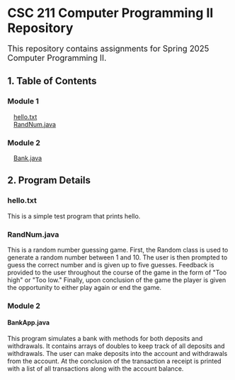 # CSC 211 Computer Programming II Repository

<font size= "4">This repository contains assignments for Spring 2025 Computer Programming II.</font>

## 1. Table of Contents
### Module 1
&emsp;[hello.txt](https://github.com/CodebyLK/CSC211/blob/6a84c459b2bbd45003d197b3378dd4a700969bab/Module1/hello.txt)  
&emsp;[RandNum.java](https://github.com/CodebyLK/CSC211/blob/bcaebd1474b289a28d8ac3ff88962ae1f53f9874/Module1/RandNum.java)  
### Module 2
&emsp;[Bank.java](https://github.com/CodebyLK/CSC211/blob/a6e9b9b508f095ffd7c1e0b32bdfa88cd3cf0c1c/Module2/Bank.java)


## 2. Program Details

### hello.txt  
This is a simple test program that prints hello.  

### RandNum.java 
This is a random number guessing game. First, the Random class is used to generate a random number between 1 and 10. The user is then prompted to guess the correct number and is given up to five guesses. Feedback is provided to the user throughout the course of the game in the form of "Too high" or "Too low." Finally, upon conclusion of the game the player is given the opportunity to either play again or end the game.

### Module 2

#### BankApp.java
This program simulates a bank with methods for both deposits and withdrawals. It contains arrays of doubles to keep track of all deposits and withdrawals. The user can make deposits into the account and withdrawals from the account. At the conclusion of the transaction a receipt is printed with a list of all transactions along with the account balance.  
